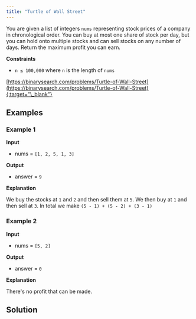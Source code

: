 ```yaml
---
title: "Turtle of Wall Street"
---
```


You are given a list of integers `nums` representing stock prices of a company in chronological order. You can buy at most one share of stock per day, but you can hold onto multiple stocks and can sell stocks on any number of days. Return the maximum profit you can earn.

**Constraints**

- `n ≤ 100,000` where `n` is the length of `nums`

[https://binarysearch.com/problems/Turtle-of-Wall-Street](https://binarysearch.com/problems/Turtle-of-Wall-Street){:target="\_blank"}

## Examples

### Example 1

**Input**

- nums = `[1, 2, 5, 1, 3]`

**Output**

- answer = `9`

**Explanation**

We buy the stocks at `1` and `2` and then sell them at `5`. We then buy at `1` and then sell at `3`. In total we make `(5 - 1) + (5 - 2) + (3 - 1)`

### Example 2

**Input**

- nums = `[5, 2]`

**Output**

- answer = `0`

**Explanation**

There's no profit that can be made.

## Solution

<script src="https://gist.github.com/yaeba/16da7be5123724fcf6eccc25581cef5a.js?file=Turtle-of-Wall-Street.java"></script>
